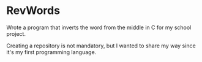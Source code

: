 # RevWords
Wrote a program that inverts the word from the middle in C for my school project.

Creating a repository is not mandatory, but I wanted to share my way since it's my first programming language.
